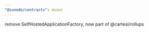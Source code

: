```yaml
---
"@sunodo/contracts": minor
---
```


remove SelfHostedApplicationFactory, now part of @cartesi/rollups
